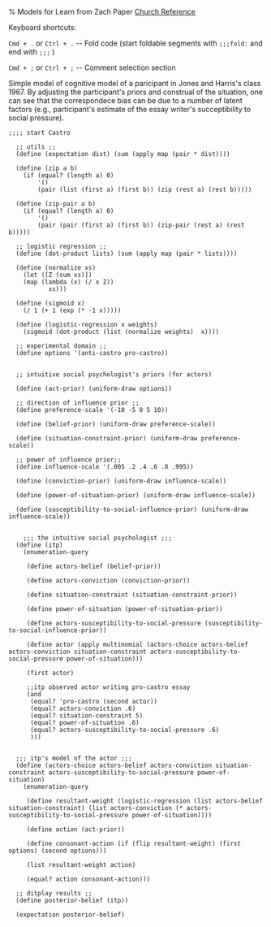 % Models for Learn from Zach Paper
[Church Reference](webchurch/refs.html)

Keyboard shortcuts:

<code>Cmd + .</code> or <code>Ctrl + .</code> -- Fold code</acronym> (start foldable segments with <code>;;;fold:</code> and end with <code>;;;</code> )

<code>Cmd + ;</code> or <code>Ctrl + ;</code> -- Comment selection section

Simple model of cognitive model of a paricipant in Jones and Harris's class 1967. By adjusting the participant's priors and construal of the situation, one can see that the correspondece bias can be due to a number of latent factors (e.g., participant's estimate of the essay writer's succeptibility to social pressure).

~~~
;;;; start Castro

  ;; utils ;;
  (define (expectation dist) (sum (apply map (pair * dist))))

  (define (zip a b)
    (if (equal? (length a) 0)
        '()
        (pair (list (first a) (first b)) (zip (rest a) (rest b)))))

  (define (zip-pair a b)
    (if (equal? (length a) 0)
        '()
        (pair (pair (first a) (first b)) (zip-pair (rest a) (rest b)))))

  ;; logistic regression ;;
  (define (dot-product lists) (sum (apply map (pair * lists))))

  (define (normalize xs)
    (let ([Z (sum xs)])
    (map (lambda (x) (/ x Z))
           xs)))

  (define (sigmoid x)
    (/ 1 (+ 1 (exp (* -1 x)))))

  (define (logistic-regression x weights)
    (sigmoid (dot-product (list (normalize weights)  x))))

  ;; experimental domain ;;
  (define options '(anti-castro pro-castro))


  ;; intuitive social psychologist's priors (for actors)

  (define (act-prior) (uniform-draw options))

  ;; direction of influence prior ;;
  (define preference-scale '(-10 -5 0 5 10))

  (define (belief-prior) (uniform-draw preference-scale))

  (define (situation-constraint-prior) (uniform-draw preference-scale))

  ;; power of influence prior;;
  (define influence-scale '(.005 .2 .4 .6 .8 .995))

  (define (conviction-prior) (uniform-draw influence-scale))

  (define (power-of-situation-prior) (uniform-draw influence-scale))

  (define (susceptibility-to-social-influence-prior) (uniform-draw influence-scale))


    ;;; the intuitive social psychologist ;;;
  (define (itp)
    (enumeration-query

     (define actors-belief (belief-prior))

     (define actors-conviction (conviction-prior))

     (define situation-constraint (situation-constraint-prior))

     (define power-of-situation (power-of-situation-prior))

     (define actors-susceptibility-to-social-pressure (susceptibility-to-social-influence-prior))

     (define actor (apply multinomial (actors-choice actors-belief actors-conviction situation-constraint actors-susceptibility-to-social-pressure power-of-situation)))

     (first actor)

     ;;itp observed actor writing pro-castro essay
     (and
      (equal? 'pro-castro (second actor))
      (equal? actors-conviction .6)
      (equal? situation-constraint 5)
      (equal? power-of-situation .6)
      (equal? actors-susceptibility-to-social-pressure .6)
      )))


  ;;; itp's model of the actor ;;;
  (define (actors-choice actors-belief actors-conviction situation-constraint actors-susceptibility-to-social-pressure power-of-situation)
    (enumeration-query

     (define resultant-weight (logistic-regression (list actors-belief situation-constraint) (list actors-conviction (* actors-susceptibility-to-social-pressure power-of-situation))))

     (define action (act-prior))

     (define consonant-action (if (flip resultant-weight) (first options) (second options)))

     (list resultant-weight action)

     (equal? action consonant-action)))

  ;; ditplay results ;;
  (define posterior-belief (itp))

  (expectation posterior-belief)
~~~
